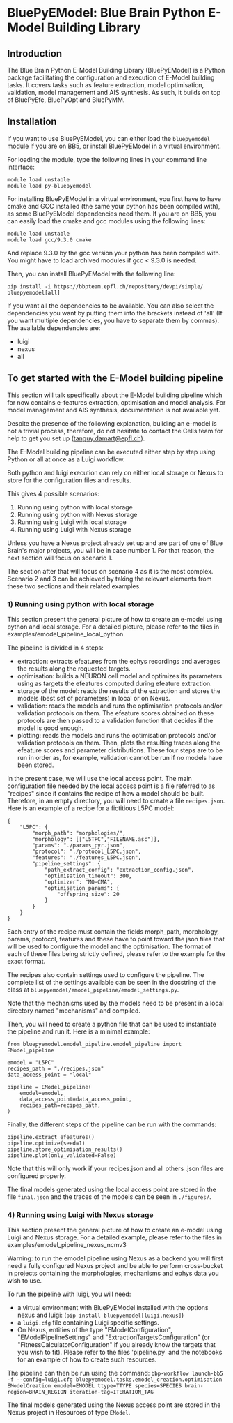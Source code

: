 # BluePyEModel: Blue Brain Python E-Model Building Library


## Introduction

The Blue Brain Python E-Model Building Library (BluePyEModel) is a Python package facilitating the configuration and execution of E-Model building tasks. It covers tasks such as feature extraction, model optimisation, validation, model management and AIS synthesis. As such, it builds on top of BluePyEfe, BluePyOpt and BluePyMM.


## Installation

If you want to use BluePyEModel, you can either load the `bluepyemodel` module if you are on BB5, or install BluePyEModel in a virtual environment.

For loading the module, type the following lines in your command line interface:

    module load unstable
    module load py-bluepyemodel

For installing BluePyEModel in a virtual environment, you first have to have cmake and GCC installed (the same your python has been compiled with), as some BluePyEModel dependencies need them. If you are on BB5, you can easily load the cmake and gcc modules using the following lines:

    module load unstable
    module load gcc/9.3.0 cmake

And replace 9.3.0 by the gcc version your python has been compiled with. You might have to load archived modules if gcc < 9.3.0 is needed.

Then, you can install BluePyEModel with the following line:

    pip install -i https://bbpteam.epfl.ch/repository/devpi/simple/ bluepyemodel[all]

If you want all the dependencies to be available. You can also select the dependencies you want by putting them into the brackets instead of 'all' (If you want multiple dependencies, you have to separate them by commas). The available dependencies are:

- luigi
- nexus
- all


## To get started with the E-Model building pipeline

This section will talk specifically about the E-Model building pipeline which for now contains e-features extraction, optimisation and model analysis. For model management and AIS synthesis, documentation is not available yet.

Despite the presence of the following explanation, building an e-model is not a trivial process, therefore, do not hesitate to contact the Cells team for help to get you set up (tanguy.damart@epfl.ch).

The E-Model building pipeline can be executed either step by step using Python or all at once as a Luigi workflow.

Both python and luigi execution can rely on either local storage or Nexus to store for the configuration files and results.

This gives 4 possible scenarios:
1) Running using python with local storage
2) Running using python with Nexus storage
3) Running using Luigi with local storage
4) Running using Luigi with Nexus storage

Unless you have a Nexus project already set up and are part of one of Blue Brain's major projects, you will be in case number 1. For that reason, the next section will focus on scenario 1.

The section after that will focus on scenario 4 as it is the most complex. Scenario 2 and 3 can be achieved by taking the relevant elements from these two sections and their related examples.

### 1) Running using python with local storage

This section present the general picture of how to create an e-model using python and local storage. For a detailed picture, please refer to the files in examples/emodel_pipeline_local_python.

The pipeline is divided in 4 steps:
- extraction: extracts efeatures from the ephys recordings and averages the results along the requested targets.
- optimisation: builds a NEURON cell model and optimizes its parameters using as targets the efeatures computed during efeature extraction.
- storage of the model: reads the results of the extraction and stores the models (best set of parameters) in local or on Nexus.
- validation: reads the models and runs the optimisation protocols and/or validation protocols on them. The efeature scores obtained on these protocols are then passed to a validation function that decides if the model is good enough.
- plotting: reads the models and runs the optimisation protocols and/or validation protocols on them. Then, plots the resulting traces along the efeature scores and parameter distributions.
  These four steps are to be run in order as, for example, validation cannot be run if no models have been stored.

In the present case, we will use the local access point. The main configuration file needed by the local access point is a file referred to as "recipes" since it contains the recipe of how a model should be built.
Therefore, in an empty directory, you will need to create a file `recipes.json`. Here is an example of a recipe for a fictitious L5PC model:
```
{ 
    "L5PC": {
        "morph_path": "morphologies/",
        "morphology": [["L5TPC","FILENAME.asc"]],
        "params": "./params_pyr.json",
        "protocol": "./protocol_L5PC.json",
        "features": "./features_L5PC.json",
        "pipeline_settings": {
            "path_extract_config": "extraction_config.json",
            "optimisation_timeout": 300,
            "optimizer": "MO-CMA",
            "optimisation_params": {
                "offspring_size": 20
            }
        }
    }
}
```
Each entry of the recipe must contain the fields morph_path, morphology, params, protocol, features and these have to point toward the json files that will be used to configure the model and the optimisation.
The format of each of these files being strictly defined, please refer to the example for the exact format.

The recipes also contain settings used to configure the pipeline. The complete list of the settings available can be seen in the docstring of the class at `bluepyemodel/emodel_pipeline/emodel_settings.py`.

Note that the mechanisms used by the models need to be present in a local directory named "mechanisms" and compiled.

Then, you will need to create a python file that can be used to instantiate the pipeline and run it. Here is a minimal example:
```
from bluepyemodel.emodel_pipeline.emodel_pipeline import EModel_pipeline

emodel = "L5PC"
recipes_path = "./recipes.json"
data_access_point = "local"

pipeline = EModel_pipeline(
    emodel=emodel,
    data_access_point=data_access_point,
    recipes_path=recipes_path,
)
```

Finally, the different steps of the pipeline can be run with the commands:
```
pipeline.extract_efeatures()
pipeline.optimize(seed=1)
pipeline.store_optimisation_results()
pipeline.plot(only_validated=False)
```

Note that this will only work if your recipes.json and all others .json files are configured properly.

The final models generated using the local access point are stored in the file `final.json` and the traces of the models can be seen in `./figures/`.

### 4) Running using Luigi with Nexus storage

This section present the general picture of how to create an e-model using Luigi and Nexus storage. For a detailed example, please refer to the files in examples/emodel_pipeline_nexus_ncmv3

Warning: to run the emodel pipeline using Nexus as a backend you will first need a fully configured Nexus project and be able to perform cross-bucket in projects containing the morphologies, mechanisms and ephys data you wish to use.

To run the pipeline with luigi, you will need:
- a virtual environment with BluePyEModel installed with the options nexus and luigi: (```pip install bluepyemodel[luigi,nexus]```)
- a `luigi.cfg` file containing Luigi specific settings.
- On Nexus, entities of the type "EModelConfiguration", "EModelPipelineSettings" and "ExtractionTargetsConfiguration" (or "FitnessCalculatorConfiguration" if you already know the targets that you wish to fit). Please refer to the files 'pipeline.py` and the notebooks for an example of how to create such resources.

The pipeline can then be run using the command:
`bbp-workflow launch-bb5 -f --config=luigi.cfg bluepyemodel.tasks.emodel_creation.optimisation EModelCreation emodel=EMODEL ttype=TTYPE species=SPECIES brain-region=BRAIN_REGION iteration-tag=ITERATION_TAG`

The final models generated using the Nexus access point are stored in the Nexus project in Resources of type `EModel`.
